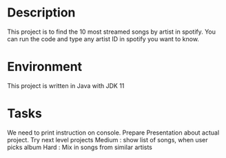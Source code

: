 # Description
This project is to find the 10 most streamed songs by artist in spotify.
You can run the code and type any artist ID in spotify you want to know.

# Environment 
This project is written in Java with JDK 11

# Tasks
We need to print instruction on console.
Prepare Presentation about actual project.
Try next level projects
Medium : show list of songs, when user picks album
Hard :  Mix in songs from similar artists
